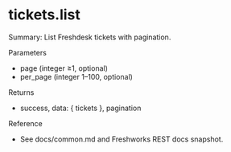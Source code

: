 # tickets.list

Summary: List Freshdesk tickets with pagination.

Parameters
- page (integer ≥1, optional)
- per_page (integer 1–100, optional)

Returns
- success, data: { tickets }, pagination

Reference
- See docs/common.md and Freshworks REST docs snapshot.
